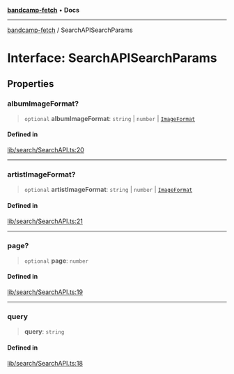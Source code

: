 [**bandcamp-fetch**](../README.md) • **Docs**

***

[bandcamp-fetch](../README.md) / SearchAPISearchParams

# Interface: SearchAPISearchParams

## Properties

### albumImageFormat?

> `optional` **albumImageFormat**: `string` \| `number` \| [`ImageFormat`](ImageFormat.md)

#### Defined in

[lib/search/SearchAPI.ts:20](https://github.com/patrickkfkan/bandcamp-fetch/blob/e4cb82348d4aab387354625a2433077d57362f73/src/lib/search/SearchAPI.ts#L20)

***

### artistImageFormat?

> `optional` **artistImageFormat**: `string` \| `number` \| [`ImageFormat`](ImageFormat.md)

#### Defined in

[lib/search/SearchAPI.ts:21](https://github.com/patrickkfkan/bandcamp-fetch/blob/e4cb82348d4aab387354625a2433077d57362f73/src/lib/search/SearchAPI.ts#L21)

***

### page?

> `optional` **page**: `number`

#### Defined in

[lib/search/SearchAPI.ts:19](https://github.com/patrickkfkan/bandcamp-fetch/blob/e4cb82348d4aab387354625a2433077d57362f73/src/lib/search/SearchAPI.ts#L19)

***

### query

> **query**: `string`

#### Defined in

[lib/search/SearchAPI.ts:18](https://github.com/patrickkfkan/bandcamp-fetch/blob/e4cb82348d4aab387354625a2433077d57362f73/src/lib/search/SearchAPI.ts#L18)
